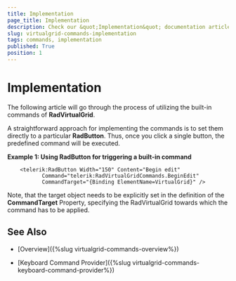 ```yaml
---
title: Implementation
page_title: Implementation
description: Check our &quot;Implementation&quot; documentation article for the RadVirtualGrid {{ site.framework_name }} control.
slug: virtualgrid-commands-implementation
tags: commands, implementation
published: True
position: 1
---
```


# Implementation

The following article will go through the process of utilizing the built-in commands of __RadVirtualGrid__.

A straightforward approach for implementing the commands is to set them directly to a particular __RadButton__. Thus, once you click a single button, the predefined command will be executed. 

__Example 1: Using RadButton for triggering a built-in command__
```XAML
	<telerik:RadButton Width="150" Content="Begin edit" 
           Command="telerik:RadVirtualGridCommands.BeginEdit" 
           CommandTarget="{Binding ElementName=VirtualGrid}" />
```

Note, that the target object needs to be explicitly set in the definition of the __CommandTarget__ Property, specifying the RadVirtualGrid towards which the command has to be applied. 

## See Also

* [Overview]({%slug virtualgrid-commands-overview%})

* [Keyboard Command Provider]({%slug virtualgrid-commands-keyboard-command-provider%})